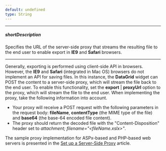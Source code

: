 ```yaml
---
default: undefined
type: String
---
```

---
##### shortDescription
Specifies the URL of the server-side proxy that streams the resulting file to the end user to enable export in **IE9** and **Safari** browsers.

---
Generally, exporting is performed using client-side API in browsers. However, the **IE9** and **Safari** (integrated in Mac OS) browsers do not implement an API for saving files. In this instance, the **DataGrid** widget can POST the content to a server-side proxy, which will stream the file back to the end user. To enable this functionality, set the **export** | **proxyUrl** option to the proxy, which will stream the file to the end user. When implementing the proxy, take the following information into account. 

- Your proxy will receive a POST request with the following parameters in the request body: **fileName**, **contentType** (the MIME type of the file) and **base64** (the base-64 encoded file content).
- The proxy should return the decoded file with the "Content-Disposition" header set to *attachment; filename="<fileName.xslx>"*.

The sample proxy implementation for ASPx-based and PHP-based web servers is presented in the [Set up a Server-Side Proxy](/concepts/05%20Widgets/DataGrid/090%20Client-Side%20Export/040%20Set%20up%20Server-side%20Proxy '/Documentation/Guide/Widgets/DataGrid/Client-Side_Export/#Set_up_Server-side_Proxy') article.